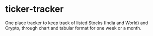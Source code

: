 # ticker-tracker
One place tracker to keep track of listed Stocks (India and World) and Crypto, through chart and tabular format for one week or a month.
